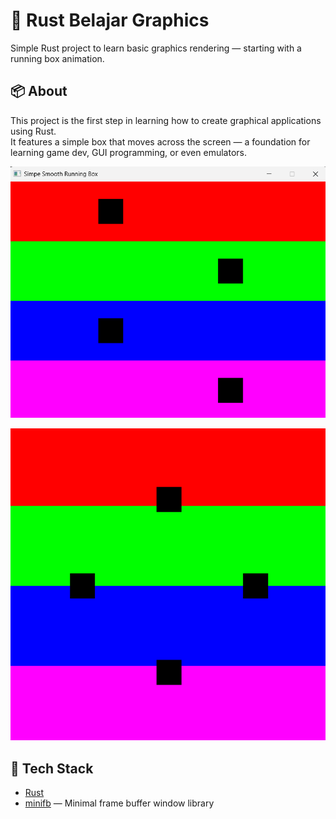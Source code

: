 # 🦀 Rust Belajar Graphics

Simple Rust project to learn basic graphics rendering — starting with a running box animation.

## 📦 About

This project is the first step in learning how to create graphical applications using Rust.  
It features a simple box that moves across the screen — a foundation for learning game dev, GUI programming, or even emulators.

![Screenshot](https://raw.githubusercontent.com/ozmydas/rust-learn-graphics-simple-smooth-running-box/refs/heads/master/screenshot-linear-x.png)

![Screenshot](https://raw.githubusercontent.com/ozmydas/rust-learn-graphics-simple-smooth-running-box/refs/heads/master/screenshot-4-direction.png)

## 🧰 Tech Stack

- [Rust](https://www.rust-lang.org/)
- [minifb](https://crates.io/crates/minifb) — Minimal frame buffer window library